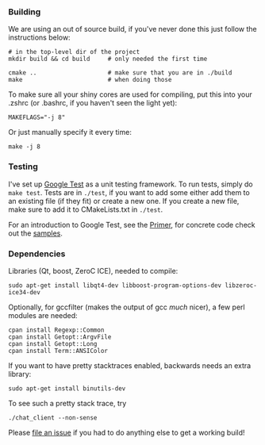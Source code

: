 ### Building
We are using an out of source build, if you've never done this just follow the instructions below:

```
# in the top-level dir of the project
mkdir build && cd build     # only needed the first time

cmake ..                    # make sure that you are in ./build
make                        # when doing those
```

To make sure all your shiny cores are used for compiling, put this into your .zshrc (or .bashrc, if you haven't seen the light yet):
```
MAKEFLAGS="-j 8"
```
Or just manually specify it every time:
```
make -j 8
```


### Testing

I've set up [Google Test](https://code.google.com/p/googletest/) as a unit testing framework. To run tests, simply do `make test`. Tests are in `./test`, if you want to add some either add them to an existing file (if they fit) or create a new one. If you create a new file, make sure to add it to CMakeLists.txt in `./test`.

For an introduction to Google Test, see the [Primer](https://code.google.com/p/googletest/wiki/Primer), for concrete code check out the [samples](https://code.google.com/p/googletest/wiki/Samples).


### Dependencies

Libraries (Qt, boost, ZeroC ICE), needed to compile:
```
sudo apt-get install libqt4-dev libboost-program-options-dev libzeroc-ice34-dev
```


Optionally, for gccfilter (makes the output of gcc _much_ nicer), a few perl modules are needed:
```
cpan install Regexp::Common
cpan install Getopt::ArgvFile
cpan install Getopt::Long
cpan install Term::ANSIColor
```


If you want to have pretty stacktraces enabled, backwards needs an extra library:
```
sudo apt-get install binutils-dev
```

To see such a pretty stack trace, try
```
./chat_client --non-sense
```


Please [file an issue](https://github.com/Mononofu/sepm-group/issues/new) if you had to do anything else to get a working build!
